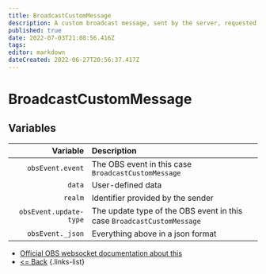 ```yaml
---
title: BroadcastCustomMessage
description: A custom broadcast message, sent by the server, requested by one of the websocket clients.
published: true
date: 2022-07-03T21:08:56.416Z
tags: 
editor: markdown
dateCreated: 2022-06-27T20:56:37.417Z
---
```


# BroadcastCustomMessage

## Variables

| Variable | Description |
|---------:|:------------|
| `obsEvent.event` | The OBS event in this case `BroadcastCustomMessage`
| `data` | User-defined data
| `realm` | Identifier provided by the sender
| `obsEvent.update-type` | The update type of the OBS event in this case `BroadcastCustomMessage`
| `obsEvent._json` | Everything above in a json format

* [Official OBS websocket documentation about this](https://github.com/obsproject/obs-websocket/blob/4.x-current/docs/generated/protocol.md#broadcastcustommessage)
* [<= Back](/en/Integrations/OBS/OBS-Events)
{.links-list}